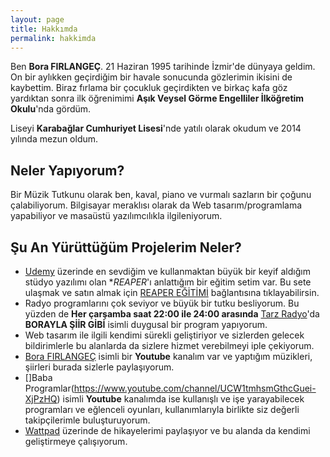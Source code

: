 ```yaml
---
layout: page
title: Hakkımda
permalink: hakkimda
---
```


Ben **Bora FIRLANGEÇ**. 21 Haziran 1995 tarihinde İzmir'de dünyaya geldim. On bir aylıkken geçirdiğim bir havale sonucunda gözlerimin ikisini de kaybettim. Biraz fırlama bir çocukluk geçirdikten ve birkaç kafa göz yardıktan sonra ilk öğrenimimi **Aşık Veysel Görme Engelliler İlköğretim Okulu**'nda gördüm.

Liseyi **Karabağlar Cumhuriyet Lisesi**'nde yatılı olarak okudum ve 2014 yılında mezun oldum.

## Neler Yapıyorum?

Bir Müzik Tutkunu olarak ben, kaval, piano ve vurmalı sazların bir çoğunu çalabiliyorum. Bilgisayar meraklısı olarak da Web tasarım/programlama yapabiliyor ve masaüstü yazılımcılıkla ilgileniyorum.

## Şu An Yürüttüğüm Projelerim Neler?

- [Udemy](https://www.udemy.com/) üzerinde en sevdiğim ve kullanmaktan büyük bir keyif aldığım stüdyo yazılımı olan **REAPER*'ı anlattığım bir eğitim setim var. Bu sete ulaşmak ve satın almak için [REAPER EĞİTİMİ](https://www.udemy.com/reaper-egitimi) bağlantısına tıklayabilirsin.
- Radyo programlarını çok seviyor ve büyük bir tutku besliyorum. Bu yüzden de **Her çarşamba saat 22:00 ile 24:00 arasında** [Tarz Radyo](https://www.tarzradyo.net/)'da **BORAYLA ŞİİR GİBİ** isimli duygusal bir program yapıyorum.
- Web tasarım ile ilgili kendimi sürekli geliştiriyor ve sizlerden gelecek bildirimlerle bu alanlarda da sizlere hizmet verebilmeyi iple çekiyorum.
- [Bora FIRLANGEÇ](https://www.youtube.com/borafirlangec) isimli bir **Youtube** kanalım var ve yaptığım müzikleri, şiirleri burada sizlerle paylaşıyorum.
- []Baba Programlar(https://www.youtube.com/channel/UCW1tmhsmGthcGuei-XjPzHQ) isimli **Youtube** kanalımda ise kullanışlı ve işe yarayabilecek programları ve eğlenceli oyunları, kullanımlarıyla birlikte siz değerli takipçilerimle buluşturuyorum.
- [Wattpad](https://www.wattpad.com/borafirlangec) üzerinde de hikayelerimi paylaşıyor ve bu alanda da kendimi geliştirmeye çalışıyorum.
